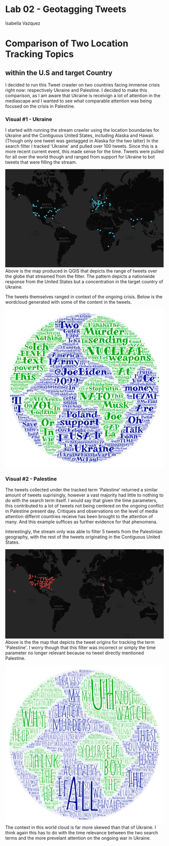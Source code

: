 # Lab 02 - Geotagging Tweets
Isabella Vazquez

# Comparison of Two Location Tracking Topics 
## within the U.S and target Country

I decided to run this Tweet crawler on two countries facing immense crisis right now: respectively Ukraine and Palestine. I decided to make this comparison, as I am aware that Ukraine is receivign a lot of attention in the mediascape and I wanted to see what comparable attention was being focused on the crisis in Palestine.

### Visual #1 - Ukraine
I started with running the stream crawler using the location boundaries for Ukraine and the Contiguous United States, including Alaska and Hawaii. (Though only one tweet was geotagged in Alaska for the two latter)
In the search filter I tracked 'Ukraine' and pulled over 100 tweets. Since this is a more recent current event, this made sense for the time. Tweets were pulled for all over the world though and ranged from support for Ukraine to bot tweets that were filling the stream. 

![Map of Tweets filtered 'Ukraine'](img\screenshot_of_map-1.png)
Above is the map produced in QGIS that depicts the range of tweets over the globe that streamed from the filter. The pattern depicts a nationwide response from the United States but a concentration in the target country of Ukraine. 

The tweets themselves ranged in context of the ongoing crisis.
Below is the wordcloud generated with some of the content in the tweets.

![Wordcloud for tracked term: Ukraine](img\screenshot_of_wordcloud-1.png)

### Visual #2 - Palestine
The tweets collected under the tracked term 'Palestine' returned a similar amount of tweets suprisingly, however a vast majority had little to nothing to do with the search term itself. I would say that given the time parameters, this contributed to a lot of tweets not being centered on the ongoing conflict in Palestine present day. 
Critiques and observations on the level of media attention differnt countries receive has been brought to the attention of many. And this example suffices as further evidence for that phenomena.

Interestingly, the stream only was able to filter 5 tweets from the Palestinian geography, with the rest of the tweets originating in the Contiguous United States. 

![Map of Tweets filtered 'Palestine'](img\screenshot_of_map-2.png)
Above is the the map that depicts the tweet origins for tracking the term 'Palestine'. I worry though that this filter was incorrect or simply the time parameter no longer relevant because no tweet directly mentioned Palestine. 

![Wordcloud for tracked term: Palestine](img\screenshot_of_wordcloud-2.png)
The context in this world cloud is far more skewed than that of Ukraine. I think again this has to do with the time relevance between the two search terms and the more prevelant attention on the ongoing war in Ukraine. 
